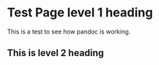 # Test Page level 1 heading

This is a test to see how pandoc is working.

## This is level 2 heading